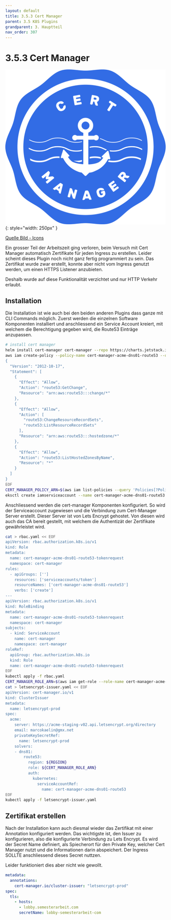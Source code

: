 ```yaml
---
layout: default
title: 3.5.3 Cert Manager
parent: 3.5 K8S Plugins
grandparent: 3. Hauptteil
nav_order: 307
---
```


# 3.5.3 Cert Manager

![Cert Manager](../ressources/images/kubernetes/cert-manager-logo.png){: style="width: 250px" }

[Quelle Bild - Icons](../anhang/600-quellen.html#615-cert-manager-logo)

Ein grosser Teil der Arbeitszeit ging verloren, beim Versuch mit Cert Manager automatisch Zertifikate für jeden Ingress zu erstellen. Leider scheint dieses Plugin noch nicht ganz fertig programmiert zu sein. Das Zertifikat wurde zwar erstellt, konnte aber nicht vom Ingress genutzt werden, um einen HTTPS Listener anzubieten.

Deshalb wurde auf diese Funktionalität verzichtet und nur HTTP Verkehr erlaubt.

## Installation

Die Installation ist wie auch bei den beiden anderen Plugins dass ganze mit CLI Commands möglich. Zuerst werden die einzelnen Software Komponenten installiert und anschliessend ein Service Account kreiert, mit welchem die Berechtigung gegeben wird, die Route53 Einträge anzupassen.

```bash
# install cert manager
helm install cert-manager cert-manager --repo https://charts.jetstack.io --namespace cert-manager --set crds.enabled=true --create-namespace 
aws iam create-policy --policy-name cert-manager-acme-dns01-route53 --description "This policy allows cert-manager to manage ACME DNS01 records in Route53 hosted zones. See https://cert-manager.io/docs/configuration/acme/dns01/route53" --policy-document file:///dev/stdin <<EOF
{
  "Version": "2012-10-17",
  "Statement": [
    {
      "Effect": "Allow",
      "Action": "route53:GetChange",
      "Resource": "arn:aws:route53:::change/*"
    },
    {
      "Effect": "Allow",
      "Action": [
        "route53:ChangeResourceRecordSets",
        "route53:ListResourceRecordSets"
      ],
      "Resource": "arn:aws:route53:::hostedzone/*"
    },
    {
      "Effect": "Allow",
      "Action": "route53:ListHostedZonesByName",
      "Resource": "*"
    }
  ]
}
EOF
CERT_MANAGER_POLICY_ARN=$(aws iam list-policies --query 'Policies[?PolicyName==`cert-manager-acme-dns01-route53`].Arn' --output text)
eksctl create iamserviceaccount --name cert-manager-acme-dns01-route53 --namespace cert-manager --cluster "${CLUSTER_NAME}" --role-name cert-manager-acme-dns01-route53 --attach-policy-arn "${CERT_MANAGER_POLICY_ARN}" --approve
```

Anschliessend werden die cert-manager Komponenten konfiguriert. So wird der Serviceaccount zugewiesen und die Verbindung zum Cert-Manager Server erstellt. Dieser Server ist von Lets Encrypt gehostet. Von diesen wird auch das CA bereit gestellt, mit welchem die Authentizät der Zertifikate gewährleistet wird.

```bash
cat > rbac.yaml << EOF
apiVersion: rbac.authorization.k8s.io/v1
kind: Role
metadata:
  name: cert-manager-acme-dns01-route53-tokenrequest
  namespace: cert-manager
rules:
  - apiGroups: ['']
    resources: ['serviceaccounts/token']
    resourceNames: ['cert-manager-acme-dns01-route53']
    verbs: ['create']
---
apiVersion: rbac.authorization.k8s.io/v1
kind: RoleBinding
metadata:
  name: cert-manager-acme-dns01-route53-tokenrequest
  namespace: cert-manager
subjects:
  - kind: ServiceAccount
    name: cert-manager
    namespace: cert-manager
roleRef:
  apiGroup: rbac.authorization.k8s.io
  kind: Role
  name: cert-manager-acme-dns01-route53-tokenrequest
EOF
kubectl apply -f rbac.yaml
CERT_MANAGER_ROLE_ARN=$(aws iam get-role --role-name cert-manager-acme-dns01-route53 --query 'Role.[Arn]' --output text)
cat > letsencrypt-issuer.yaml << EOF
apiVersion: cert-manager.io/v1
kind: ClusterIssuer
metadata:
  name: letsencrypt-prod
spec:
  acme:
    server: https://acme-staging-v02.api.letsencrypt.org/directory
    email: marcokaelin@gmx.net
    privateKeySecretRef:
      name: letsencrypt-prod
    solvers:
    - dns01:
        route53:
          region: ${REGION}
          role: ${CERT_MANAGER_ROLE_ARN}
          auth:
            kubernetes:
              serviceAccountRef:
                name: cert-manager-acme-dns01-route53
EOF
kubectl apply -f letsencrypt-issuer.yaml
```

## Zertifikat erstellen

Nach der Installation kann auch diesmal wieder das Zertifikat mit einer Annotation konfiguriert werden. Das wichtigste ist, den Issuer zu konfigurieren, also die konfigurierte Verbindung zu Lets Encrypt. Es wird der Secret Name definiert, als Spiecherort für den Private Key, welcher Cert Manager nutzt und die Informationen darin abspeichert. Der Ingress SOLLTE anschliessend dieses Secret nuttzen.

Leider funktioniert dies aber nicht wie gewollt.

```yaml
metadata:
  annotations:
    cert-manager.io/cluster-issuer: "letsencrypt-prod"
spec:
  tls:
    - hosts:
      - lobby.semesterarbeit.com
      secretName: lobby-semesterarbeit-com
```
